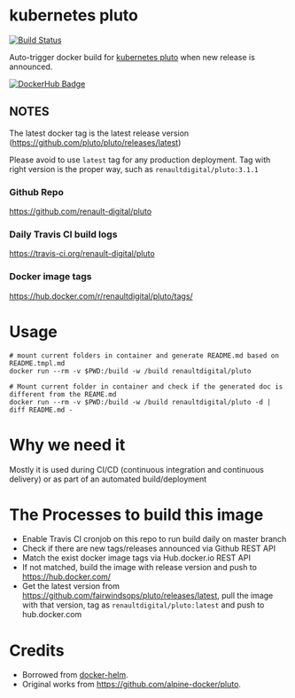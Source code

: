 # kubernetes pluto

[![Build Status](https://travis-ci.com/renault-digital/docker-pluto.svg?branch=master)](https://travis-ci.com/renault-digital/docker-pluto)

Auto-trigger docker build for [kubernetes pluto](https://github.com/fairwindsops/pluto) when new release is announced.

[![DockerHub Badge](http://dockeri.co/image/renaultdigital/pluto)](https://hub.docker.com/r/renaultdigital/pluto/)

## NOTES

The latest docker tag is the latest release version (https://github.com/pluto/pluto/releases/latest)

Please avoid to use `latest` tag for any production deployment. Tag with right version is the proper way, such as `renaultdigital/pluto:3.1.1`

### Github Repo

https://github.com/renault-digital/pluto

### Daily Travis CI build logs

https://travis-ci.org/renault-digital/pluto

### Docker image tags

https://hub.docker.com/r/renaultdigital/pluto/tags/

# Usage

    # mount current folders in container and generate README.md based on README.tmpl.md
    docker run --rm -v $PWD:/build -w /build renaultdigital/pluto

    # Mount current folder in container and check if the generated doc is different from the REAME.md
    docker run --rm -v $PWD:/build -w /build renaultdigital/pluto -d | diff README.md -

# Why we need it

Mostly it is used during CI/CD (continuous integration and continuous delivery) or as part of an automated build/deployment

# The Processes to build this image

* Enable Travis CI cronjob on this repo to run build daily on master branch
* Check if there are new tags/releases announced via Github REST API
* Match the exist docker image tags via Hub.docker.io REST API
* If not matched, build the image with release version and push to https://hub.docker.com/
* Get the latest version from https://github.com/fairwindsops/pluto/releases/latest, pull the image with that version, tag as `renaultdigital/pluto:latest` and push to hub.docker.com

# Credits

- Borrowed from [docker-helm](https://github.com/renault-digital/docker-helm).
- Original works from https://github.com/alpine-docker/pluto.
